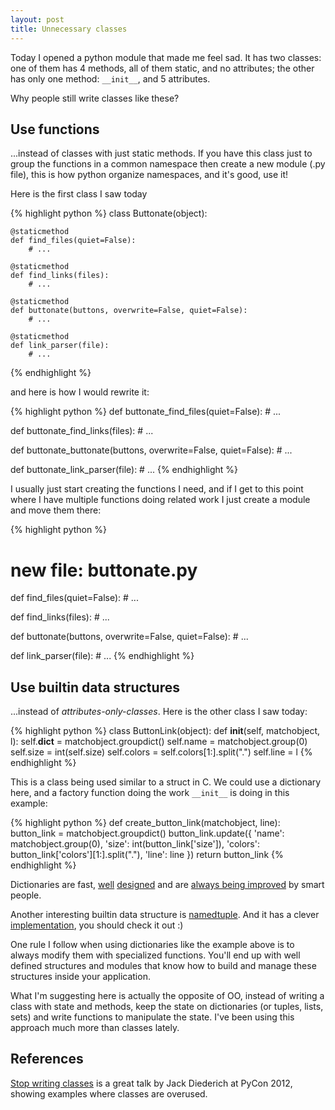 ```yaml
---
layout: post
title: Unnecessary classes
---
```


Today I opened a python module that made me feel sad. It has two classes: one of them has 4 methods, all of them static, and no attributes; the other has only one method: `__init__`, and 5 attributes.

Why people still write classes like these?

## Use functions

...instead of classes with just static methods. If you have this class just to group the functions in a common namespace then create a new module (.py file), this is how python organize namespaces, and it's good, use it!

Here is the first class I saw today

{% highlight python %}
class Buttonate(object):

    @staticmethod
    def find_files(quiet=False):
        # ...
    
    @staticmethod
    def find_links(files):
        # ...
    
    @staticmethod
    def buttonate(buttons, overwrite=False, quiet=False):
        # ...

    @staticmethod
    def link_parser(file):
        # ...
{% endhighlight %}

and here is how I would rewrite it:

{% highlight python %}
def buttonate_find_files(quiet=False):
    # ...

def buttonate_find_links(files):
    # ...

def buttonate_buttonate(buttons, overwrite=False, quiet=False):
    # ...

def buttonate_link_parser(file):
    # ...
{% endhighlight %}

I usually just start creating the functions I need, and if I get to this point where I have multiple functions doing related work I just create a module and move them there:

{% highlight python %}
# new file: buttonate.py

def find_files(quiet=False):
    # ...

def find_links(files):
    # ...

def buttonate(buttons, overwrite=False, quiet=False):
    # ...

def link_parser(file):
    # ...
{% endhighlight %}


## Use builtin data structures

...instead of _attributes-only-classes_. Here is the other class I saw today:

{% highlight python %}
class ButtonLink(object):
    def __init__(self, matchobject, l):
      self.__dict__ = matchobject.groupdict()
      self.name = matchobject.group(0)
      self.size = int(self.size)
      self.colors = self.colors[1:].split(".")
      self.line = l
{% endhighlight %}

This is a class being used similar to a struct in C. We could use a dictionary here, and a factory function doing the work `__init__` is doing in this example:

{% highlight python %}
def create_button_link(matchobject, line):
    button_link = matchobject.groupdict()
    button_link.update({
        'name': matchobject.group(0),
        'size': int(button_link['size']),
        'colors': button_link['colors'][1:].split("."),
        'line': line
    })
    return button_link
{% endhighlight %}

Dictionaries are fast, [well](http://hg.python.org/cpython/file/tip/Objects/dictnotes.txt) [designed](http://hg.python.org/cpython/file/tip/Objects/dictobject.c) and are [always being improved](http://mail.python.org/pipermail/python-dev/2012-December/123028.html) by smart people. 

Another interesting builtin data structure is [namedtuple](http://docs.python.org/2/library/collections.html#collections.namedtuple). And it has a clever [implementation](http://hg.python.org/cpython/file/baa7b5555656/Lib/collections/__init__.py#l233), you should check it out :)

One rule I follow when using dictionaries like the example above is to always modify them with specialized functions. You'll end up with well defined structures and modules that know how to build and manage these structures inside your application.

What I'm suggesting here is actually the opposite of OO, instead of writing a class with state and methods, keep the state on dictionaries (or tuples, lists, sets) and write functions to manipulate the state. I've been using this approach much more than classes lately.

## References

[Stop writing classes](https://www.youtube.com/watch?v=o9pEzgHorH0) is a great talk by Jack Diederich at PyCon 2012, showing examples where classes are overused.

